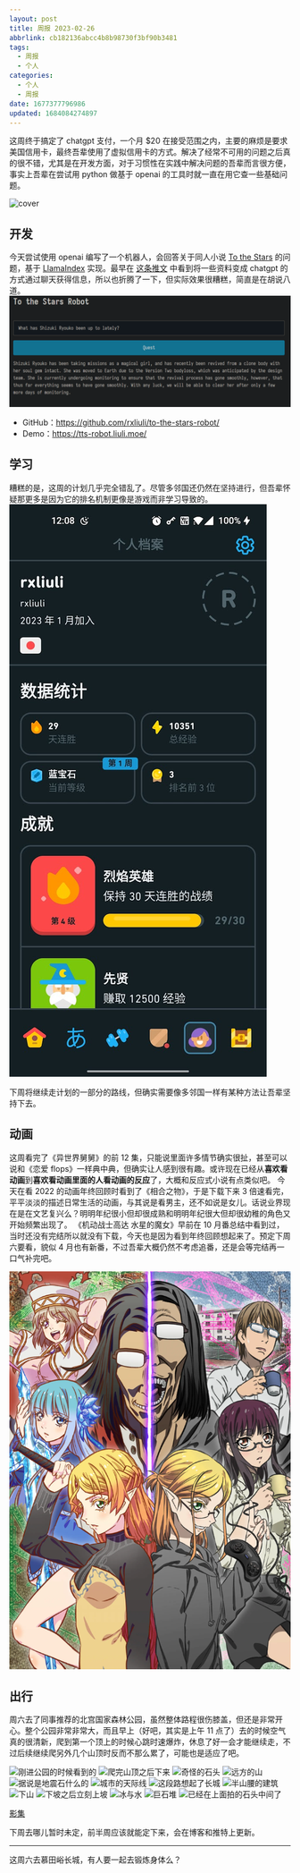 ```yaml
---
layout: post
title: 周报 2023-02-26
abbrlink: cb182136abcc4b8b98730f3bf90b3481
tags:
  - 周报
  - 个人
categories:
  - 个人
  - 周报
date: 1677377796986
updated: 1684084274897
---
```


这周终于搞定了 chatgpt 支付，一个月 $20 在接受范围之内，主要的麻烦是要求美国信用卡，最终吾辈使用了虚拟信用卡的方式。解决了经常不可用的问题之后真的很不错，尤其是在开发方面，对于习惯性在实践中解决问题的吾辈而言很方便，事实上吾辈在尝试用 python 做基于 openai 的工具时就一直在用它查一些基础问题。

![cover](https://image-proxy.rxliuli.com/?url=https://lh3.googleusercontent.com/pw/AMWts8Ab4SMOvO750Nzl0RaLVN336ambNiWDFniSzYuaM5tiafXpTx1dXt-WgL-ToVrbgQYIaQWhPOh1sEYsUoqQ9ixf2BS2kPXhELQqb3JPOUAiqOFM7BYpgA2bPvsAdgzOhRjvewGhFFBdMUvXnPVt7IYO=w1708-h1281-no)

## 开发

今天尝试使用 openai 编写了一个机器人，会回答关于同人小说 [To the Stars](https://tts.determinismsucks.net/wiki/Main_Page) 的问题，基于 [LlamaIndex](https://github.com/jerryjliu/gpt_index) 实现。最早在 [这条推文](https://twitter.com/nishuang/status/1628401383408893952?s=20) 中看到将一些资料变成 chatgpt 的方式通过聊天获得信息，所以也折腾了一下，但实际效果很糟糕，简直是在胡说八道。
![1677427466423.png](/resources/bf70ace9cb0044cfb9d7f72382fe3ade.png)

*   GitHub：<https://github.com/rxliuli/to-the-stars-robot/>
*   Demo：<https://tts-robot.liuli.moe/>

## 学习

糟糕的是，这周的计划几乎完全错乱了。尽管多邻国还仍然在坚持进行，但吾辈怀疑那更多是因为它的排名机制更像是游戏而非学习导致的。
![1677427842397.png](/resources/56573a9ebc364867a4b1398804afe328.png)

下周将继续走计划的一部分的路线，但确实需要像多邻国一样有某种方法让吾辈坚持下去。

## 动画

这周看完了《异世界舅舅》的前 12 集，只能说里面许多情节确实很扯，甚至可以说和《恋爱 flops》一样典中典，但确实让人感到很有趣。或许现在已经从**喜欢看动画**到**喜欢看动画里面的人看动画的反应**了，大概和反应式小说有点类似吧。
今天在看 2022 的动画年终回顾时看到了《相合之物》，于是下载下来 3 倍速看完，平平淡淡的描述日常生活的动画，与其说是看男主，还不如说是女儿。话说业界现在是在文艺复兴么？明明年纪很小但却很成熟和明明年纪很大但却很幼稚的角色又开始频繁出现了。
《机动战士高达 水星的魔女》早前在 10 月番总结中看到过，当时还没有完结所以就没有下载，今天也是因为看到年终回顾想起来了。预定下周六要看，貌似 4 月也有新番，不过吾辈大概仍然不考虑追番，还是会等完结再一口气补完吧。

![kv.webp](/resources/22c074442181417ba1c42611e08f1b30.webp)

## 出行

周六去了同事推荐的北宫国家森林公园，虽然整体路程很伤膝盖，但还是非常开心。整个公园非常非常大，而且早上（好吧，其实是上午 11 点了）去的时候空气真的很清新，爬到第一个顶上的时候心跳时速爆炸，休息了好一会才能继续走，不过后续继续爬另外几个山顶时反而不那么累了，可能也是适应了吧。

![刚进公园的时候看到的](https://image-proxy.rxliuli.com/?url=https://lh3.googleusercontent.com/pw/AMWts8DkjYeUEhTMIqsHOiqBHo-ZFCNnzegl30UoM6cp5a-J7pfVDfZGxJ2VcmGQtuZbQlyhryYWXJSrSnyhSv32A1YheXLJX_2605FvpCpbathsQgHlo3i2ettygFqttYLgexhN375u0g8pi5VCCZo2Avyb=w961-h1281-no)
![爬完山顶之后下来](https://image-proxy.rxliuli.com/?url=https://lh3.googleusercontent.com/pw/AMWts8AtT9bvJxcCTFr-0PcNcRJXW4ez0ijetl6BWnWi2zTQF8LZsZqVBfKouIeTjOYAeYXYxr1zlQ5m5Z9W03FQ9jnbbFTs_JtWkAgK4IYImN15f2Z3culRW-t9GsKgF-ikiGT5cQkcfchcwIh3CzLblAT4=w1003-h1337-no)
![奇怪的石头](https://image-proxy.rxliuli.com/?url=https://lh3.googleusercontent.com/pw/AMWts8BB4Y8bhKzbT-CWV18G8aRrVw_et3OFGbS_G_dEu7FVac4F4T60yfGyvQ5GtedeoVluHuiKPL8kSb2bvuES-3R-Uf3vN54GhjPxuBnQTg73OqkfINOd3XD1pjgbzRFFGUmWAcEMtVeZbReOI66VzCMi=w1003-h1337-no)
![远方的山](https://image-proxy.rxliuli.com/?url=https://lh3.googleusercontent.com/pw/AMWts8Ab4SMOvO750Nzl0RaLVN336ambNiWDFniSzYuaM5tiafXpTx1dXt-WgL-ToVrbgQYIaQWhPOh1sEYsUoqQ9ixf2BS2kPXhELQqb3JPOUAiqOFM7BYpgA2bPvsAdgzOhRjvewGhFFBdMUvXnPVt7IYO=w1783-h1337-no)
![据说是地震石什么的](https://image-proxy.rxliuli.com/?url=https://lh3.googleusercontent.com/pw/AMWts8C3MooAwUxV0d2HjTU577s3uG_BWRCrya0kxO_Go97h6ih79vKHYpgbJLnpZo3SPLU33UGakgw2db-rOaaXvGvILmjJjBDR_V6JU302uQ5C4LUDCEnTStb_xH867AHecysR7doRerHebFHU8jzKvhq4=w1003-h1337-no)
![城市的天际线](https://image-proxy.rxliuli.com/?url=https://lh3.googleusercontent.com/pw/AMWts8A1GiQAQCt6hHfd38pLAQ6Uj5l-qwOSlgEvLW94XdNj9DefnO5j7EvTkh0Sh6vfXFFJFkL82mJYRrZDuWWmOGKxVLHJuMT12ID8Q8q1G43inbqNpjQIYA8FT9swroWhfdJSPr10OvSaRaRCK0kaasuH=w1783-h1337-no)
![这段路想起了长城](https://image-proxy.rxliuli.com/?url=https://lh3.googleusercontent.com/pw/AMWts8DKNX8FYNqjKKI0RygHp5xQppe7TBKV4CB9XhEewPuVm4OLkTfUEV_HbbJ8K8OP7mwIOzeIETq-pdjPp1n3wEq6rKZyGJUhRiY8fz8FCqNXWwnTvDXqgJlHcPZ40OFqLYwfuit9Os3fyF4tH12vfLZb=w1003-h1337-no)
![半山腰的建筑](https://image-proxy.rxliuli.com/?url=https://lh3.googleusercontent.com/pw/AMWts8BAKSpC6nxxTXu-vN7inRxoYgYYpkIOyU2FwQfjt7Q-MtE1zHzuvjtlLGiOQTUrelLKGDtRZNCY10qMUke3treu_JBmxxvctWglR79wuZ_XROHl5HKq3faVuuqct_pvoUEpobrSJgq0iR6TYoASh8TG=w1783-h1337-no)
![下山](https://image-proxy.rxliuli.com/?url=https://lh3.googleusercontent.com/pw/AMWts8B8TXZ2bmF-OKqpXYmd4ued_8_lT8whIGDU0BFvmWQQz8y_URyxWIoWpI-KYJCVA4juJ7OXitT_bcAPYQ0a3Ky4gJF6CMGQPSpXqM5RipyBusf1MMO0yJ27uBPedCAusMN_BEbwbzICRvYikw6-PB2j=w1003-h1337-no)
![下坡之后立刻上坡](https://image-proxy.rxliuli.com/?url=https://lh3.googleusercontent.com/pw/AMWts8B1BjTjNzuQ15j003DVVFE8lZdqDgPdX2Hs_VBBVJHYRcMg1gZg5TYHhyFBdorsjHhXKak-YgQ4dI__UTiogbavMuo1sBbel5mXOOdxvfLRfEz8WsHOmPtizi_lBl3qGIVm5bTxjkaLUXj5ctW7sS4-=w1003-h1337-no)
![冰与水](https://image-proxy.rxliuli.com/?url=https://lh3.googleusercontent.com/pw/AMWts8DWQo6FxfDtwew0RwZhnZAenJ0RF-YqsGDcQSG4g7_gCHYfrTjk3ots6Fzm2VEaUv07Jk_kLzp-mBCqt-Xi82TTesb1BfQ5Ay3JHOT41iPvK0ZYv5Sn_SFDbmZzmyzsYzL5UaCizprhc87apMPJuYS9=w1783-h1337-no)
![巨石堆](https://image-proxy.rxliuli.com/?url=https://lh3.googleusercontent.com/pw/AMWts8Ag5SdMp74Ia5gq0caH-30ggBQRsd1BzYg9xqpU2fjQ2m505N01LHqsQZXuvXHUT4NYv1ZbTUUuee-zARCOQOs_I6y0ZoLaocauOSM8nvCufFzc7G0mqo5g336n9w75yTu-wrIC1xkEeagznR4oB5G5=w1003-h1337-no)
![已经在上面拍的石头中间了](https://image-proxy.rxliuli.com/?url=https://lh3.googleusercontent.com/pw/AMWts8DmQ22g31wSXC1h4oX4Nls76sO_mQfrxZd39OFlie9HlOacUaXoo9cy3sdNs5gWaYcYlEPkeuNV3Ii5gtHnwHUr2dcWpo50L7A8eK4oX6IlWZjLGYH_QElFs6V2-p3Pq3aGMBWz3rZCVyEft7ow03vb=w1003-h1337-no)

[影集](https://photos.app.goo.gl/se3ZeEgs1CAxcFPK8)

下周去哪儿暂时未定，前半周应该就能定下来，会在博客和推特上更新。

***

这周六去慕田峪长城，有人要一起去锻炼身体么？
